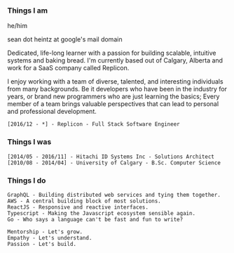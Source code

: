 ### Things I am

he/him

sean dot heintz at google's mail domain

Dedicated, life-long learner with a passion for building scalable, intuitive systems and baking bread. I'm currently based out of Calgary, Alberta and work for a SaaS company called Replicon.

I enjoy working with a team of diverse, talented, and interesting individuals from many backgrounds. Be it developers who have been in the industry for years, or brand new programmers who are just learning the basics; Every member of a team brings valuable perspectives that can lead to personal and professional development.

    [2016/12 - *] - Replicon - Full Stack Software Engineer

### Things I was

    [2014/05 - 2016/11] - Hitachi ID Systems Inc - Solutions Architect
    [2010/08 - 2014/04] - University of Calgary - B.Sc. Computer Science

### Things I do

    GraphQL - Building distributed web services and tying them together.
    AWS - A central building block of most solutions.
    ReactJS - Responsive and reactive interfaces.
    Typescript - Making the Javascript ecosystem sensible again.
    Go - Who says a language can't be fast and fun to write?

    Mentorship - Let's grow.
    Empathy - Let's understand.
    Passion - Let's build.



<!--
**Senney/Senney** is a ✨ _special_ ✨ repository because its `README.md` (this file) appears on your GitHub profile.

Here are some ideas to get you started:

- 🔭 I’m currently working on ...
- 🌱 I’m currently learning ...
- 👯 I’m looking to collaborate on ...
- 🤔 I’m looking for help with ...
- 💬 Ask me about ...
- 📫 How to reach me: ...
- 😄 Pronouns: ...
- ⚡ Fun fact: ...
-->
